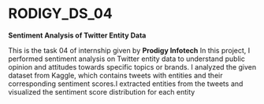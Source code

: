 # RODIGY_DS_04

**Sentiment Analysis of Twitter Entity Data**


This is the task 04 of internship  given by **Prodigy Infotech** In this project, I performed sentiment analysis on Twitter entity data to understand public opinion and attitudes towards specific topics or brands. I analyzed the given dataset from Kaggle, which contains tweets with entities and their corresponding sentiment scores.I extracted entities from the tweets and visualized the sentiment score distribution for each entity
